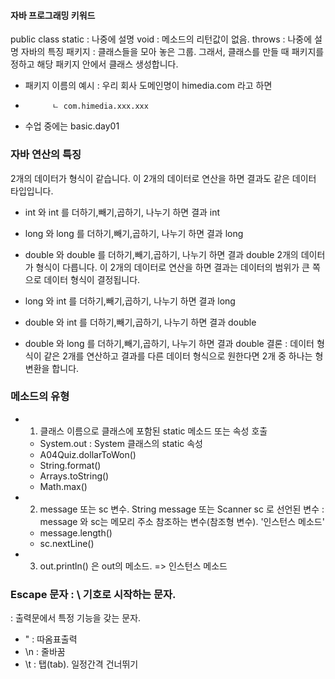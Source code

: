 #### 자바 프로그래밍 키워드

public
class
static : 나중에 설명
void : 메소드의 리턴값이 없음.
throws : 나중에 설명
자바의 특징
패키지 : 클래스들을 모아 놓은 그룹. 그래서, 클래스를 만들 때 패키지를 정하고 해당 패키지 안에서 클래스 생성합니다.

+ 패키지 이름의 예시 : 우리 회사 도메인명이 himedia.com 라고 하면
+           ㄴ com.himedia.xxx.xxx
+ 수업 중에는 basic.day01

 ### 자바 연산의 특징
2개의 데이터가 형식이 같습니다. 이 2개의 데이터로 연산을 하면 결과도 같은 데이터 타입입니다.

+ int 와 int 를 더하기,빼기,곱하기, 나누기 하면 결과 int
+ long 와 long 를 더하기,빼기,곱하기, 나누기 하면 결과 long
+ double 와 double 를 더하기,빼기,곱하기, 나누기 하면 결과 double
2개의 데이터가 형식이 다릅니다. 이 2개의 데이터로 연산을 하면 결과는 데이터의 
범위가 큰 쪽으로 데이터 형식이 결정됩니다.

+ long 와 int 를 더하기,빼기,곱하기, 나누기 하면 결과 long
+ double 와 int 를 더하기,빼기,곱하기, 나누기 하면 결과 double
+ double 와 long 를 더하기,빼기,곱하기, 나누기 하면 결과 double
결론 : 데이터 형식이 같은 2개를 연산하고 결과를 다른 데이터 형식으로
 원한다면 2개 중 하나는 형변환을 합니다.

 ### 메소드의 유형

 - 1. 클래스 이름으로 클래스에 포함된 static 메소드 또는 속성 호출
    - System.out    : System 클래스의 static 속성
    - A04Quiz.dollarToWon()
    - String.format()
    - Arrays.toString()
    - Math.max()

 - 2. message 또는 sc 변수. String message 또는 Scanner sc 로 선언된 변수
    : message 와 sc는 메모리 주소 참조하는 변수(참조형 변수). '인스턴스 메소드'
    - message.length()
    - sc.nextLine()

 - 3. out.println() 은 out의 메소드. => 인스턴스 메소드

 ### Escape 문자 : \ 기호로 시작하는 문자.

  : 출력문에서 특정 기능을 갖는 문자.

  - \" : 따옴표출력
  - \n : 줄바꿈
  - \t : 탭(tab). 일정간격 건너뛰기